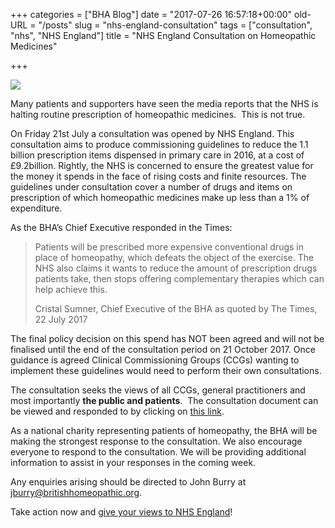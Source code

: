 +++
categories = ["BHA Blog"]
date = "2017-07-26 16:57:18+00:00"
old-URL = "/posts"
slug = "nhs-england-consultation"
tags = ["consultation", "nhs", "NHS England"]
title = "NHS England Consultation on Homeopathic Medicines"

+++

[![](https://res.cloudinary.com/homeopathyuk/v1557403245/bha/NHS-consultation-on-homeopathic-medicine-300x169.jpg)](https://res.cloudinary.com/homeopathyuk/v1557403245/bha/NHS-consultation-on-homeopathic-medicine.jpg)

Many patients and supporters have seen the media reports that the NHS is halting routine prescription of homeopathic medicines.  This is not true.

On Friday 21st July a consultation was opened by NHS England. This consultation aims to produce commissioning guidelines to reduce the 1.1 billion prescription items dispensed in primary care in 2016, at a cost of £9.2billion. Rightly, the NHS is concerned to ensure the greatest value for the money it spends in the face of rising costs and finite resources. The guidelines under consultation cover a number of drugs and items on prescription of which homeopathic medicines make up less than a 1% of expenditure.

As the BHA’s Chief Executive responded in the Times:

<blockquote>Patients will be prescribed more expensive conventional drugs in place of homeopathy, which defeats the object of the exercise. The NHS also claims it wants to reduce the amount of prescription drugs patients take, then stops offering complementary therapies which can help achieve this.

Cristal Sumner, Chief Executive of the BHA as quoted by The Times, 22 July 2017</blockquote>

The final policy decision on this spend has NOT been agreed and will not be finalised until the end of the consultation period on 21 October 2017. Once guidance is agreed Clinical Commissioning Groups (CCGs) wanting to implement these guidelines would need to perform their own consultations.

The consultation seeks the views of all CCGs, general practitioners and most importantly **the public and patients**.  The consultation document can be viewed and responded to by clicking on [this link](https://www.england.nhs.uk/wp-content/uploads/2017/07/Items-not-routinely-prescribed-in-primary-care.pdf).

As a national charity representing patients of homeopathy, the BHA will be making the strongest response to the consultation. We also encourage everyone to respond to the consultation. We will be providing additional information to assist in your responses in the coming week.

Any enquiries arising should be directed to John Burry at jburry@britishhomeopathic.org.

Take action now and [give your views to NHS England](https://www.engage.england.nhs.uk/consultation/items-routinely-prescribed/consultation/)!
